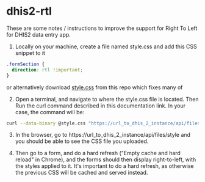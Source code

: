 # dhis2-rtl

These are some notes / instructions to improve the support for Right To Left for DHIS2 data entry app.

1. Locally on your machine, create a file named style.css and add this CSS snippet to it

```css
.formSection {
  direction: rtl !important;
}
```

or alternatively download [style.css](./style.css) from this repo which fixes many of 

2. Open a terminal, and navigate to where the style.css file is located. Then Run the curl command described in this documentation link. In your case, the command will be:

```bash
curl --data-binary @style.css "https://url_to_dhis_2_instance/api/files/style"  -H "Content-Type:text/css" -u user:password
```

3. In the browser, go to https://url_to_dhis_2_instance/api/files/style and you should be able to see the CSS file you uploaded.

4. Then go to a form, and do a hard refresh ("Empty cache and hard reload"  in Chrome), and the forms should then display right-to-left, with the styles applied to it. It's important to do a hard refresh, as otherwise the previous CSS will be cached and served instead.
